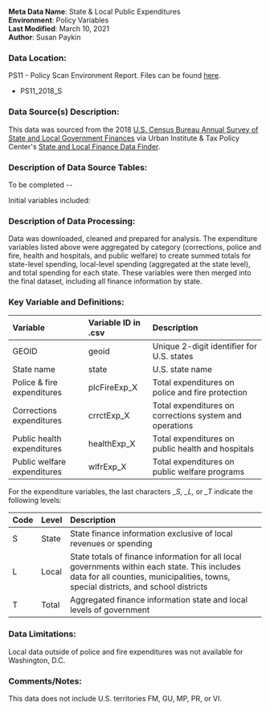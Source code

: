 **Meta Data Name**: State & Local Public Expenditures  
**Environment**: Policy Variables   
**Last Modified**: March 10, 2021    
**Author**: Susan Paykin  

### Data Location: 
PS11 - Policy Scan Environment Report. Files can be found [here](https://github.com/GeoDaCenter/opioid-policy-scan/tree/master/Policy_Scan/data_final).
* PS11_2018_S

### Data Source(s) Description:  

This data was sourced from the 2018 [U.S. Census Bureau Annual Survey of State and Local Government Finances](https://www.census.gov/programs-surveys/gov-finances.html) via Urban Institute & Tax Policy Center's [State and Local Finance Data Finder](https://state-local-finance-data.taxpolicycenter.org/pages.cfm). 

### Description of Data Source Tables: 

To be completed --

Initial variables included: 

### Description of Data Processing: 

Data was downloaded, cleaned and prepared for analysis. The expenditure variables listed above were aggregated by category (corrections, police and fire, health and hospitals, and public welfare) to create summed totals for state-level spending, local-level spending (aggregated at the state level), and total spending for each state. These variables were then merged into the final dataset, including all finance information by state. 

### Key Variable and Definitions:

| Variable | Variable ID in .csv | Description |
|:---------|:--------------------|:------------|
| GEOID | geoid | Unique 2-digit identifier for U.S. states |
| State name | state | U.S. state name |
| Police & fire expenditures | plcFireExp_X | Total expenditures on police and fire protection|
| Corrections expenditures | crrctExp_X | Total expenditures on corrections system and operations |
| Public health expenditures | healthExp_X | Total expenditures on public health and hospitals |
| Public welfare expenditures | wlfrExp_X | Total expenditures on public welfare programs |

For the expenditure variables, the last characters *_S, _L,* or *_T* indicate the following levels:  

| Code | Level | Description |
|:-----|:------|:------------|
| S | State | State finance information exclusive of local revenues or spending |
| L | Local | State totals of finance information for all local governments within each state. This includes data for all counties, municipalities, towns, special districts, and school districts |
| T | Total | Aggregated finance information state and local levels of government |

### Data Limitations: 

Local data outside of police and fire expenditures was not available for Washington, D.C. 

### Comments/Notes:

This data does not include U.S. territories FM, GU, MP, PR, or VI.
